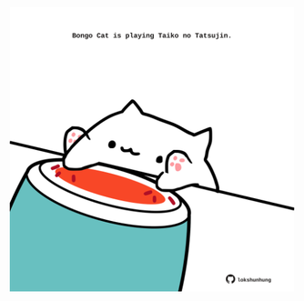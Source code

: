 <!-- built at 18/11/2021, 19:01:43 UTC -->
<p align="center">
  <img width="500" height="500" src="./ReadmeImage.svg">
</p>
